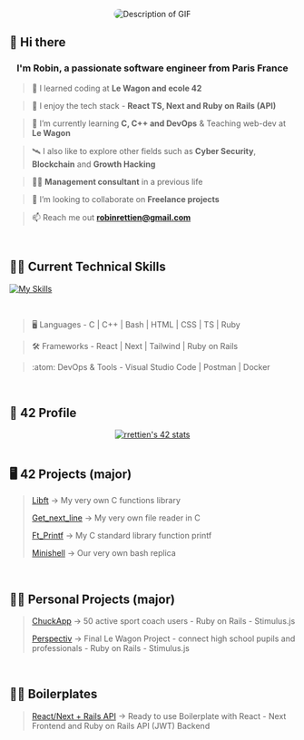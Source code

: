 <p align="center">
  <img src="https://github.com/RobinRTN/RobinRTN/blob/main/Convertir%20en%20GIF%20Mar%2015%202024%20(3).gif?raw=true" alt="Description of GIF" style="border-radius: 10px;">
</p>

## 👋 Hi there

<h3 align="center">I'm Robin, a passionate software engineer from Paris France</h3>

> 🔭 I learned coding at **Le Wagon and ecole 42**

> 💬 I enjoy the tech stack - **React TS, Next and Ruby on Rails (API)**

> 🌱 I’m currently learning **C, C++ and DevOps** & Teaching web-dev at **Le Wagon**

> 🛰️ I also like to explore other fields such as **Cyber Security**, **Blockchain** and **Growth Hacking**

> 👨‍💼 **Management consultant** in a previous life

> 👯 I’m looking to collaborate on **Freelance projects**

> 📫 Reach me out **robinrettien@gmail.com**

<br>

## 🧑‍💻 Current Technical Skills

[![My Skills](https://skillicons.dev/icons?i=c,cpp,bash,html,css,tailwind,js,ts,react,next,ruby,rails,postgres,docker,vscode)](https://skillicons.dev)

<br>

> :desktop_computer:  Languages - C | C++ | Bash | HTML | CSS | TS | Ruby

> :hammer_and_wrench:  Frameworks - React | Next | Tailwind | Ruby on Rails

> :atom:  DevOps & Tools - Visual Studio Code | Postman | Docker

<br>

## 🤖 42 Profile

<div align="center">
  <a href="https://github.com/oakoudad/badge42"><img src="https://badge.mediaplus.ma/darkblue/rrettien?1337Badge=off&UM6P=off" alt="rrettien's 42 stats" /></a>
</div>

<br>

## 🖥️ 42 Projects (major) 
> [Libft](https://github.com/RobinRTN/Libft/tree/main) -> My very own C functions library
> 
> [Get_next_line](https://github.com/RobinRTN/Get_next_line/tree/main) -> My very own file reader in C
> 
> [Ft_Printf](https://github.com/RobinRTN/Ft_Printf/tree/main) -> My C standard library function printf
> 
> [Minishell](https://github.com/RobinRTN/Minishell/tree/main) -> Our very own bash replica

<br>

## 👨‍🚀 Personal Projects (major) 
> [ChuckApp](https://github.com/RobinRTN/ChuckApp) -> 50 active sport coach users - Ruby on Rails - Stimulus.js
> 
> [Perspectiv](https://github.com/RobinRTN/Perspectiv) -> Final Le Wagon Project - connect high school pupils and professionals - Ruby on Rails - Stimulus.js
<br>

## 🧑‍🍳 Boilerplates
> [React/Next + Rails API](https://github.com/RobinRTN/Next-React---RoRAPI-Auth-Boilerplate) -> Ready to use Boilerplate with React - Next Frontend and Ruby on Rails API (JWT) Backend

<br>


